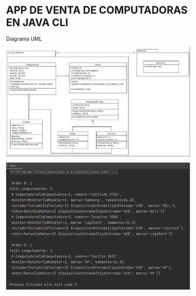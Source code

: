 # APP DE VENTA DE COMPUTADORAS EN JAVA CLI

Diagrama UML

![diagrama.PNG](src%2Fimg%2Fdiagrama.PNG)

![ventaComputadoras.PNG](src%2Fimg%2FventaComputadoras.PNG)